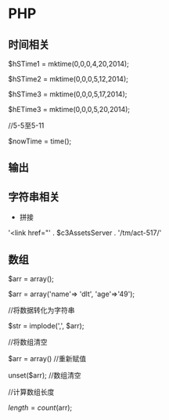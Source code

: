 # PHP
## 时间相关
$hSTime1 = mktime(0,0,0,4,20,2014);

$hSTime2 = mktime(0,0,0,5,12,2014);

$hSTime3 = mktime(0,0,0,5,17,2014);

$hETime3 = mktime(0,0,0,5,20,2014);

//5-5至5-11

$nowTime = time();

## 输出
<?php print $c3AssetsVersion1; ?>
<?php echo 'hello world'; ?>

## 字符串相关
* 拼接

'<link href="' . $c3AssetsServer . '/tm/act-517/' 

## 数组
$arr = array();

$arr = array('name'=> 'dlt', 'age'=>'49');

//将数据转化为字符串

$str = implode(',', $arr);

//将数组清空

$arr = array() //重新赋值

unset($arr); //数组清空

//计算数组长度

$length = count($arr);
